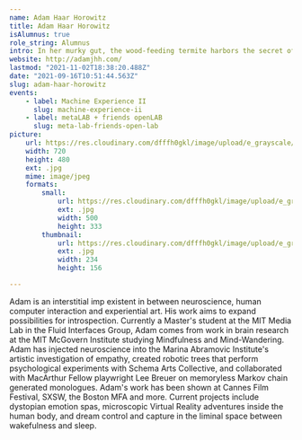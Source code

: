 ```yaml
---
name: Adam Haar Horowitz
title: Adam Haar Horowitz
isAlumnus: true
role_string: Alumnus
intro: In her murky gut, the wood-feeding termite harbors the secret of life. What is it? A community becomes an individual. The arithmetic of the living. One plus one is one -Professor Lynn Margulis
website: http://adamjhh.com/
lastmod: "2021-11-02T18:38:20.488Z"
date: "2021-09-16T10:51:44.563Z"
slug: adam-haar-horowitz
events:
    - label: Machine Experience II
      slug: machine-experience-ii
    - label: metaLAB + friends openLAB
      slug: meta-lab-friends-open-lab
picture:
    url: https://res.cloudinary.com/dfffh0gkl/image/upload/e_grayscale/v1629122111/adam_98e3f556e4.jpg
    width: 720
    height: 480
    ext: .jpg
    mime: image/jpeg
    formats:
        small:
            url: https://res.cloudinary.com/dfffh0gkl/image/upload/e_grayscale/v1629122112/small_adam_98e3f556e4.jpg
            ext: .jpg
            width: 500
            height: 333
        thumbnail:
            url: https://res.cloudinary.com/dfffh0gkl/image/upload/e_grayscale/v1629122112/thumbnail_adam_98e3f556e4.jpg
            ext: .jpg
            width: 234
            height: 156

---
```

Adam is an interstitial imp existent in between neuroscience, human computer interaction and experiential art. His work aims to expand possibilities for introspection. Currently a Master's student at the MIT Media Lab in the Fluid Interfaces Group, Adam comes from work in brain research at the MIT McGovern Institute studying Mindfulness and Mind-Wandering. Adam has injected neuroscience into the Marina Abramovic Institute's artistic investigation of empathy, created robotic trees that perform psychological experiments with Schema Arts Collective, and collaborated with MacArthur Fellow playwright Lee Breuer on memoryless Markov chain generated monologues. Adam's work has been shown at Cannes Film Festival, SXSW, the Boston MFA and more. Current projects include dystopian emotion spas, microscopic Virtual Reality adventures inside the human body, and dream control and capture in the liminal space between wakefulness and sleep.